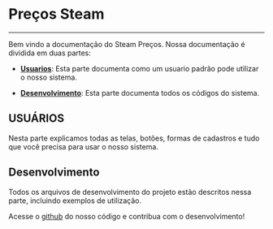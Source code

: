 # Preços Steam
---

Bem vindo a documentação do Steam Preços. Nossa documentação é dividida em duas partes:

* **[Usuarios](usuarios/)**: Esta parte documenta como um usuario padrão pode utilizar o nosso sistema.

* **[Desenvolvimento](desenvolvimento/)**: Esta parte documenta todos os códigos do sistema.

## USUÁRIOS

Nesta parte explicamos todas as telas, botões, formas de cadastros e tudo que você precisa para usar o nosso sistema.

## Desenvolvimento

Todos os arquivos de desenvolvimento do projeto estão descritos nessa parte, incluindo exemplos de utilização.

Acesse o [github](https://github.com/lariodiniz/preco_steam) do nosso código e contribua com o desenvolvimento!

